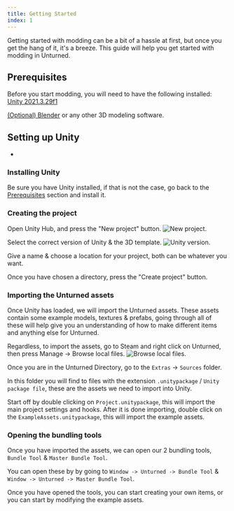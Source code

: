 ```yaml
---
title: Getting Started
index: 1
---
```

Getting started with modding can be a bit of a hassle at first, but once you get the hang of it, it's a breeze. This guide will help you get started with modding in Unturned.

## Prerequisites
Before you start modding, you will need to have the following installed:
[Unity 2021.3.29f1](https://unity.com/download)

[(Optional) Blender](https://www.blender.org/) or any other 3D modeling software.

## Setting up Unity
+
### Installing Unity
Be sure you have Unity installed, if that is not the case, go back to the [Prerequisites](#prerequisites) section and install it.

### Creating the project
Open Unity Hub, and press the "New project" button.
![New project.](starting/assets/22062d.png)

Select the correct version of Unity & the 3D template.
![Unity version.](starting/assets/22369a.png)

Give a name & choose a location for your project, both can be whatever you want.

Once you have chosen a directory, press the "Create project" button.

### Importing the Unturned assets
Once Unity has loaded, we will import the Unturned assets.
These assets contain some example models, textures & prefabs, going through all of these will help give you an understanding of how to make different items and anything else for Unturned.

Regardless, to import the assets, go to Steam and right click on Unturned, then press Manage -> Browse local files.
![Browse local files.](starting/assets/7bb890.png)

Once you are in the Unturned Directory, go to the `Extras` -> `Sources` folder.

In this folder you will find to files with the extension `.unitypackage` / `Unity package file`, these are the assets we need to import into Unity.

Start off by double clicking on `Project.unitypackage`, this will import the main project settings and hooks.
After it is done importing, double click on the `ExampleAssets.unitypackage`, this will import the example assets.

### Opening the bundling tools
Once you have imported the assets, we can open our 2 bundling tools, `Bundle Tool` & `Master Bundle Tool`.

You can open these by by going to `Window -> Unturned -> Bundle Tool` & `Window -> Unturned -> Master Bundle Tool`.

Once you have opened the tools, you can start creating your own items, or you can start by modifying the example assets.